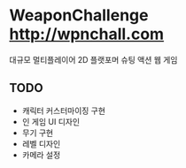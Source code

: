 # WeaponChallenge <http://wpnchall.com>

대규모 멀티플레이어 2D 플랫포머 슈팅 액션 웹 게임

## TODO

-   캐릭터 커스터마이징 구현
-   인 게임 UI 디자인
-   무기 구현
-   레벨 디자인
-   카메라 설정
